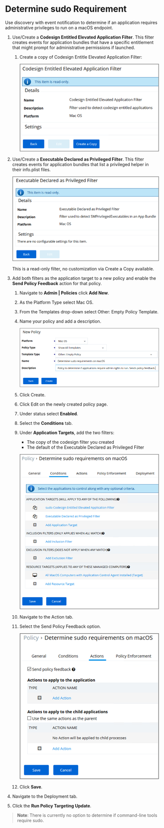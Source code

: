 [title]: # (- Determine sudo Requirement)
[tags]: # (macOS, admin, policy)
[priority]: # (4810)
# Determine sudo Requirement

Use discovery with event notification to determine if an application requires administrative privileges to run on a macOS endpoint.

1. Use/Create a __Codesign Entitled Elevated Application Filter__. This filter creates events for application bundles that have a specific entitlement that might prompt for administrative permissions if launched.
   1. Create a copy of Codesign Entitle Elevated Application Filter:

      ![Codesign Entitled Elevated Application Filter](images/mac/sudo_req_1.png)

1. Use/Create a __Executable Declared as Privileged Filter__. This filter creates events for application bundles that list a privileged helper in their info.plist files.

   ![Executable Declared as Privileged Filter](images/mac/sudo_req_2.png)

   This is a read-only filter, no customization via Create a Copy available.
1. Add both filters as the application target to a new policy and enable the __Send Policy Feedback__ action for that policy.
   1. Navigate to __Admin | Policies__ click __Add New__.
   1. As the Platform Type select Mac OS.
   1. From the Templates drop-down select Other: Empty Policy Template.
   1. Name your policy and add a description.

      ![New Policy](images/mac/sudo_req_3.png)

   1. Click Create.
   1. Click Edit on the newly created policy page.
   1. Under status select __Enabled__.
   1. Select the __Conditions__ tab.
   1. Under __Application Targets__, add the two filters:
      * The copy of the codesign filter you created
      * The default of the Executable Declared as Privileged Filter

      ![Application Targets](images/mac/sudo_req_4.png)

   1. Navigate to the Action tab.
   1. Select the Send Policy Feedback option.

      ![Send Policy Feedback](images/mac/sudo_req_5.png)

   1. Click __Save__.
1. Navigate to the Deployment tab.
1. Click the __Run Policy Targeting Update__.

>**Note**:
>There is currently no option to determine if command-line tools require sudo.
